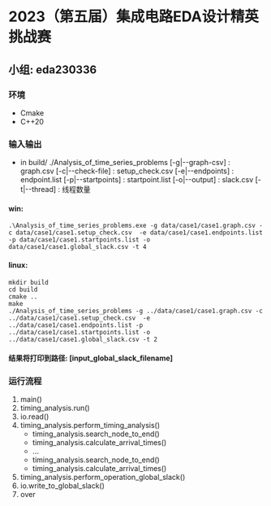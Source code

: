 # 2023（第五届）集成电路EDA设计精英挑战赛

## 小组: eda230336

### 环境
- Cmake
- C++20

### 输入输出
- in build/
./Analysis_of_time_series_problems 
[-g|--graph-csv] : graph.csv
[-c|--check-file] : setup_check.csv
[-e|--endpoints] : endpoint.list
[-p|--startpoints] : startpoint.list
[-o|--output] : slack.csv
[-t|--thread] : 线程数量
#### win:
```shell
.\Analysis_of_time_series_problems.exe -g data/case1/case1.graph.csv -c data/case1/case1.setup_check.csv  -e data/case1/case1.endpoints.list -p data/case1/case1.startpoints.list -o data/case1/case1.global_slack.csv -t 4
```
#### linux:
```shell
mkdir build
cd build
cmake ..
make
./Analysis_of_time_series_problems -g ../data/case1/case1.graph.csv -c ../data/case1/case1.setup_check.csv  -e ../data/case1/case1.endpoints.list -p ../data/case1/case1.startpoints.list -o ../data/case1/case1.global_slack.csv -t 2
```
#### 结果将打印到路径: [input_global_slack_filename] 

### 运行流程

1. main()
2. timing_analysis.run()
3. io.read()
4. timing_analysis.perform_timing_analysis()
   - timing_analysis.search_node_to_end()
   - timing_analysis.calculate_arrival_times()
   - ...
   - timing_analysis.search_node_to_end()
   - timing_analysis.calculate_arrival_times()
5. timing_analysis.perform_operation_global_slack()
6. io.write_to_global_slack()
7. over



